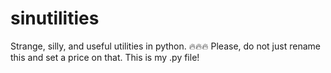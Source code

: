 # sinutilities
Strange, silly, and useful utilities in python. 🔥🔥🔥
Please, do not just rename this and set a price on that. This is my .py file!
